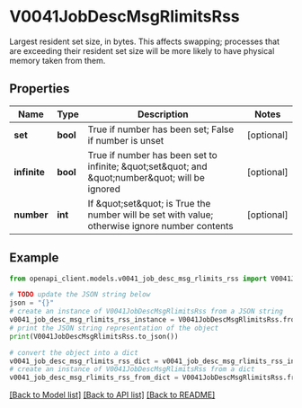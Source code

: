 # V0041JobDescMsgRlimitsRss

Largest resident set size, in bytes. This affects swapping; processes that are exceeding their resident set size will be more likely to have physical memory taken from them.

## Properties

Name | Type | Description | Notes
------------ | ------------- | ------------- | -------------
**set** | **bool** | True if number has been set; False if number is unset | [optional] 
**infinite** | **bool** | True if number has been set to infinite; \&quot;set\&quot; and \&quot;number\&quot; will be ignored | [optional] 
**number** | **int** | If \&quot;set\&quot; is True the number will be set with value; otherwise ignore number contents | [optional] 

## Example

```python
from openapi_client.models.v0041_job_desc_msg_rlimits_rss import V0041JobDescMsgRlimitsRss

# TODO update the JSON string below
json = "{}"
# create an instance of V0041JobDescMsgRlimitsRss from a JSON string
v0041_job_desc_msg_rlimits_rss_instance = V0041JobDescMsgRlimitsRss.from_json(json)
# print the JSON string representation of the object
print(V0041JobDescMsgRlimitsRss.to_json())

# convert the object into a dict
v0041_job_desc_msg_rlimits_rss_dict = v0041_job_desc_msg_rlimits_rss_instance.to_dict()
# create an instance of V0041JobDescMsgRlimitsRss from a dict
v0041_job_desc_msg_rlimits_rss_from_dict = V0041JobDescMsgRlimitsRss.from_dict(v0041_job_desc_msg_rlimits_rss_dict)
```
[[Back to Model list]](../README.md#documentation-for-models) [[Back to API list]](../README.md#documentation-for-api-endpoints) [[Back to README]](../README.md)


